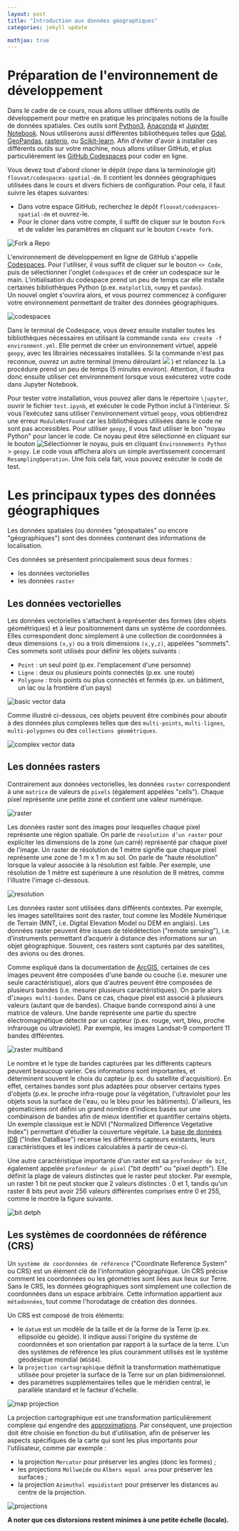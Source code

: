 ```yaml
---
layout: post
title: "Introduction aux données géographiques"
categories: jekyll update

mathjax: true
---
```


# Préparation de l'environnement de développement

Dans le cadre de ce cours, nous allons utiliser différents outils de développement pour mettre en pratique les principales notions de la fouille de données spatiales. Ces outils sont [Python3](https://www.python.org/), [Anaconda](https://www.anaconda.com/) et [Jupyter Notebook](https://jupyter.org/). Nous utiliserons aussi différentes bibliothèques telles que [Gdal](https://gdal.org/index.html), [GeoPandas](https://geopandas.org/en/stable/), [rasterio](https://rasterio.readthedocs.io/en/stable/), ou [Scikit-learn](https://scikit-learn.org/stable/). 
Afin d'éviter d'avoir à installer ces différents outils sur votre machine, nous allons utiliser GitHub, et plus particulièrement les [GitHub Codespaces](https://github.com/features/codespaces) pour coder en ligne. 

Vous devez tout d'abord cloner le dépôt (_repo_ dans la terminologie git) `flouvat/codespaces-spatial-dm`. Il contient les données géographiques utilisées dans le cours et divers fichiers de configuration. Pour cela, il faut suivre les étapes suivantes:
- Dans votre espace GitHub, recherchez le dépôt  `flouvat/codespaces-spatial-dm` et ouvrez-le.
- Pour le cloner dans votre compte, il suffit de cliquer sur le bouton `Fork` et de valider les paramètres en cliquant sur le bouton `Create fork`.

![Fork a Repo](td1-img/1-forkRepo.png)

L'environnement de développement en ligne de GitHub s'appelle [Codespaces](https://docs.github.com/fr/codespaces). Pour l'utiliser, il vous suffit de cliquer sur le bouton `<> Code`, puis de sélectionner l'onglet `Codespaces` et de créer un codespace sur le main. L’initialisation du codespace prend un peu de temps car elle installe certaines bibliothèques Python (p.ex. `matplotlib`, `numpy` et `pandas`).  
Un nouvel onglet s'ouvrira alors, et vous pourrez commencez à configurer votre environnement permettant de traiter des données géographiques.

![codespaces](td1-img/1-codespaces.png)

Dans le terminal de Codespace, vous devez ensuite installer toutes les bibliothèques nécessaires en utilisant la commande `conda env create -f environment.yml`. Elle permet de créer un environnement virtuel, appelé `geopy`, avec les librairies nécessaires installées. Si la commande n'est pas reconnue, ouvrez un autre terminal (menu déroulant ![](td1-img/1-bash.png) ) et relancez la. La procédure prend un peu de temps (5 minutes environ). Attention, il faudra donc ensuite utiliser cet environnement lorsque vous exécuterez votre code dans Jupyter Notebook. 

Pour tester votre installation, vous pouvez aller dans le répertoire `\jupyter`, ouvrir le fichier `test.ipynb`, et exécuter le code Python inclut à l'intérieur. Si vous l’exécutez sans utiliser l'environnement virtuel `geopy`, vous obtiendrez une erreur `ModuleNotFound` car les bibliothèques utilisées dans le code ne sont pas accessibles. Pour utiliser `geopy`, il vous faut utiliser le bon "noyau Python" pour lancer le code. Ce noyau peut être sélectionné en cliquant sur le bouton  ![Sélectionner le noyau](td1-img/1-noyau.png), puis en cliquant `Environnements Python` > `geopy`. Le code vous affichera alors un simple avertissement concernant `ResamplingOperation`. Une fois cela fait, vous pouvez exécuter le code de test.

# Les principaux types des données géographiques
Les données spatiales (ou données "géospatiales" ou encore "géographiques") sont des données contenant des informations de localisation.

Ces données  se présentent principalement sous deux formes :
- les données vectorielles 
- les données `raster`

## Les données vectorielles

Les données vectorielles s'attachent à représenter des formes (des objets géométriques) et à leur positionnement dans un système de coordonnées. Elles correspondent donc simplement à une collection de coordonnées à deux dimensions `(x,y)` ou a trois dimensions `(x,y,z)`, appelées "sommets". Ces sommets sont utilisés pour définir les objets suivants :
- `Point` : un seul point (p.ex. l'emplacement d'une personne)
- `Ligne` : deux ou plusieurs points connectés (p.ex. une route)
- `Polygone` : trois points ou plus connectés et fermés (p.ex. un bâtiment,  un lac ou la frontière d'un pays)


![basic vector data](td1-img/2-vector.png)


Comme illustré ci-dessous, ces objets peuvent être combinés pour aboutir à des données plus complexes telles que des `multi-points`, `multi-lignes`, `multi-polygones` ou des `collections géométriques`.

![complex vector data](td1-img/2-SpatialDataModel.png)

## Les données rasters

Contrairement aux données vectorielles, les données `raster` correspondent à une `matrice` de valeurs de `pixels` (également appelées "cells"). Chaque pixel représente une petite zone et contient une valeur numérique.

![raster](td1-img/2-raster.png)


Les données raster sont des images pour lesquelles chaque pixel représente une région spatiale. On parle de `résolution d’un raster` pour expliciter les dimensions de la zone (un carré) représenté par chaque pixel de l'image. Un raster de résolution de 1 mètre signifie que chaque pixel représente une zone de 1 m x 1 m au sol. On parle de "haute résolution" lorsque la valeur associée à la résolution est faible. Per exemple, une résolution de 1 mètre est supérieure à une résolution de 8 mètres, comme l'illustre l'image ci-dessous.

![resolution](td1-img/2-raster-resolution.png)

Les données raster sont utilisées dans différents contextes. Par exemple, les images satellitaires sont des raster, tout comme les Modèle Numérique de Terrain (MNT, i.e. Digital Elevation Model ou DEM en anglais). Les données raster peuvent être issues de télédétection ("remote sensing"), i.e. d’instruments permettant d’acquérir à distance des informations sur un objet géographique. Souvent, ces rasters sont capturés par des satellites, des avions ou des drones. 

Comme expliqué dans la documentation de [ArcGIS](https://pro.arcgis.com/fr/pro-app/latest/help/data/imagery/raster-bands-pro-.htm), certaines de ces images peuvent être composées d'une bande ou couche (i.e. mesurer une seule caractéristique), alors que d'autres peuvent être composées de plusieurs bandes (i.e. mesurer plusieurs caractéristiques). On parle alors d'`images multi-bandes`. Dans ce cas, chaque pixel est associé à plusieurs valeurs (autant que de bandes). Chaque bande correspond ainsi à une matrice de valeurs. Une bande représente une partie du spectre électromagnétique détecté par un capteur (p.ex. rouge, vert, bleu, proche infrarouge ou ultraviolet). Par exemple, les images Landsat-9 comportent 11 bandes différentes.

![raster multiband](td1-img/2-multiband-raster.gif)

Le nombre et le type de bandes capturées par les différents capteurs peuvent beaucoup varier. Ces informations sont importantes, et déterminent souvent le choix du capteur (p.ex. du satellite d'acquisition). En effet,  certaines bandes sont plus adaptées pour observer certains types d'objets (p.ex. le proche infra-rouge pour la végétation, l'ultraviolet pour les objets sous la surface de l'eau, ou le bleu pour les bâtiments). D'ailleurs, les géomaticiens ont défini un grand nombre d'indices basés sur une combinaison de bandes afin de mieux identifier et quantifier certains objets. Un exemple classique est le NDVI ("Normalized Difference Vegetative Index") permettant d'étudier la couverture végétale. La  [base de données IDB](https://www.indexdatabase.de/) ("Index DataBase") recense les différents capteurs existants, leurs caractéristiques et les indices calculables à partir de ceux-ci.

Une autre caractéristique importante d'un raster est  sa `profondeur de bit`, également appelée `profondeur de pixel`  ("bit depth" ou "pixel depth"). Elle définit la plage de valeurs distinctes que le raster peut stocker. Par exemple, un raster 1 bit ne peut stocker que 2 valeurs distinctes : 0 et 1, tandis qu'un raster 8 bits peut avoir 256 valeurs différentes comprises entre 0 et 255, comme le montre la figure suivante.

![bit detph](td1-img/3-raster_bit_depths.jpg)

## Les systèmes de coordonnées de référence (CRS)

Un `système de coordonnées de référence` ("Coordinate Reference System" ou CRS) est un élément clé de l'information géographique. Un CRS précise comment les coordonnées ou les géométries sont liées aux lieux sur Terre. Sans le CRS, les données géographiques sont simplement une collection de coordonnées dans un espace arbitraire. Cette information appartient aux `métadonnées`, tout comme l'horodatage de création des données.

Un CRS est composé de trois éléments:
- le `datum`  est un modèle de la taille et de la forme de la Terre (p.ex. ellipsoïde ou géoïde). Il indique aussi l'origine du système de coordonnées et son orientation par rapport à la surface de la terre. L'un des systèmes de référence les plus couramment utilisés est le système géodésique mondial (`WGS84`).
- la `projection cartographique` définit la transformation mathématique utilisée pour projeter la surface de la Terre sur un plan bidimensionnel. 
- des paramètres supplémentaires telles que le méridien central, le parallèle standard et le facteur d'échelle.

![map projection](td1-img/2-curved_surface_to_flat_plane.png)

La projection cartographique est une transformation particulièrement complexe qui engendre des [approximations](https://www.axismaps.com/guide/map-projections). Par conséquent, une projection doit être choisie en fonction du but d'utilisation, afin de préserver les aspects spécifiques de la carte qui sont les plus importants pour l'utilisateur, comme par exemple :
- la projection `Mercator` pour préserver les angles (donc les formes) ;
- les projections `Mollweide` ou `Albers equal area` pour préserver les surfaces ;
- la projection `Azimuthal equidistant` pour préserver les distances au centre de la projection.

![projections](td1-img/2-projections.jpg)

**A noter que ces distorsions restent minimes à une petite échelle (locale).**

